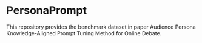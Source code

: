 # PersonaPrompt
This repository provides the benchmark dataset in paper Audience Persona Knowledge-Aligned Prompt Tuning Method for Online Debate.
